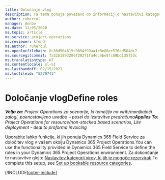 ```yaml
---
title: Določanje vlog
description: Ta tema ponuja povezavo do informacij o nastavitvi kategorij virov, ki jih je mogoče rezervirati.
author: ruhercul
manager: Annbe
ms.date: 11/05/2020
ms.topic: article
ms.service: project-operations
ms.reviewer: kfend
ms.author: ruhercul
ms.openlocfilehash: 8c30d504615c9854f99aa1e8e86ec576cd584dc7
ms.sourcegitcommit: fa32b1893286f20271fa4ec4be8fc68bd135f53c
ms.translationtype: HT
ms.contentlocale: sl-SI
ms.lasthandoff: 02/15/2021
ms.locfileid: "5279743"
---
```

# <a name="define-roles"></a><span data-ttu-id="6b0f8-103">Določanje vlog</span><span class="sxs-lookup"><span data-stu-id="6b0f8-103">Define roles</span></span>

<span data-ttu-id="6b0f8-104">_**Velja za:** Project Operations za scenarije, ki temeljijo na virih/manjkajoči zalogi, poenostavljeno uvedbo – posel do izstavitve predračuna_</span><span class="sxs-lookup"><span data-stu-id="6b0f8-104">_**Applies To:** Project Operations for resource/non-stocked based scenarios, Lite deployment - deal to proforma invoicing_</span></span>

<span data-ttu-id="6b0f8-105">Uporabite lahko funkcije, ki jih ponuja Dynamics 365 Field Service za določitev vlog v vašem okolju Dynamics 365 Project Operations.</span><span class="sxs-lookup"><span data-stu-id="6b0f8-105">You can use the functionality provided in Dynamics 365 Field Service to define the roles in your Dynamics 365 Project Operations environment.</span></span> <span data-ttu-id="6b0f8-106">Za dokončanje te nastavitve glejte [Nastavitev kategorij virov, ki jih je mogoče rezervirati](https://docs.microsoft.com/dynamics365/field-service/set-up-bookable-resource-categories).</span><span class="sxs-lookup"><span data-stu-id="6b0f8-106">To complete this setup, see [Set up bookable resource categories](https://docs.microsoft.com/dynamics365/field-service/set-up-bookable-resource-categories).</span></span>


[!INCLUDE[footer-include](../includes/footer-banner.md)]